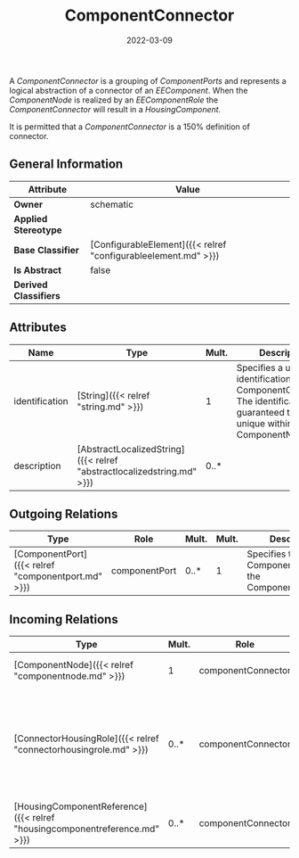 ﻿---
title: ComponentConnector
toc: false
type: specs
date: "2022-03-09"
draft: false
specification: VEC
version: 2.0.0
documentType: "Recommendation"
elementType: Class
classes:
  - ComponentConnector
menu_name: vec-2.0.0
---
<p> A <i>ComponentConnector</i> is a grouping of <i>ComponentPorts</i> and represents a logical abstraction of a connector of an <i>EEComponent</i>. When the <i>ComponentNode</i> is realized by an <i>EEComponentRole</i> the <i>ComponentConnector</i> will result in a <i>HousingComponent.</i>      </p>      <p> It is permitted that a <i>ComponentConnector</i> is a 150% definition of connector.      </p>

## General Information

| Attribute               | Value |
|-------------------------|-------|
| **Owner**               | schematic |
| **Applied Stereotype**  |   |
| **Base Classifier**     | [ConfigurableElement]({{< relref "configurableelement.md" >}})<br/>  |
| **Is Abstract**         | false |
| **Derived Classifiers** |   |

## Attributes
|  Name  |  Type  |  Mult.  |  Description  |  Owning Classifier  |
|--------|--------|---------|---------------|--------------|
|identification | [String]({{< relref "string.md" >}}) | 1 | Specifies a unique identification of the ComponentConnector. The identification is guaranteed to be unique within the ComponentNode. | [ComponentConnector]({{< relref "componentconnector.md" >}}) |
|description | [AbstractLocalizedString]({{< relref "abstractlocalizedstring.md" >}}) | 0..* |  | [ComponentConnector]({{< relref "componentconnector.md" >}}) |

## Outgoing Relations
|    Type  |   Role   |   Mult.   |   Mult.   |   Description   |
|----------|----------|-----------|-----------|-----------------|
| [ComponentPort]({{< relref "componentport.md" >}}) | componentPort | 0..* | 1 | Specifies the ComponentPorts of the ComponentConnector. |
##  Incoming Relations
|    Type  |   Mult.  |   Role    |   Mult.   |   Description  |
|----------|----------|-----------|-----------|----------------|
| [ComponentNode]({{< relref "componentnode.md" >}}) | 1 | componentConnector | 0..* | Specifies the ComponentConnectors of a ComponentNode. |
| [ConnectorHousingRole]({{< relref "connectorhousingrole.md" >}}) | 0..* | componentConnector | 0..* | <p> References the ComponentConnector that is realized by the referenced ConnectorHousing (OccurrenceOrUsage with ConnectorHousingRole). This can especially be relevant for inliners. KBLFRM-341.      </p> |
| [HousingComponentReference]({{< relref "housingcomponentreference.md" >}}) | 0..* | componentConnector | 0..* | References the ComponentConnector that is realized by the referenced HousingComponentReference. |

